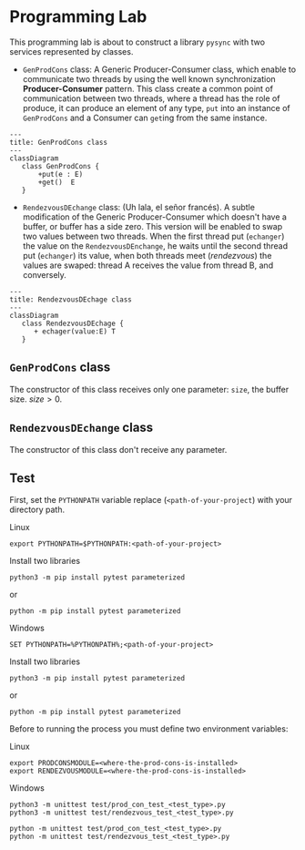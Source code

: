 
# Programming Lab

This programming lab is about to construct a library `pysync` with two services represented by classes.

* `GenProdCons` class: A Generic Producer-Consumer class, which enable to communicate two threads by using the well known synchronization
   **Producer-Consumer** pattern. This class create a common point of communication between two threads, where a thread has the role of produce, it can produce an element of any type, `put` into an instance of `GenProdCons` and a Consumer can `get`ing from the same instance.

```mermaid
---
title: GenProdCons class
---
classDiagram
   class GenProdCons {
       +put(e : E)
       +get()  E
   }
```

* `RendezvousDEchange` class: (Uh lala, el señor francés). A subtle modification of the Generic Producer-Consumer which doesn't have a
  buffer, or buffer has a side zero. This version will be enabled to swap two values between two threads. When the first thread put (`echanger`) the value on the `RendezvousDEnchange`, he waits until the second thread put (`echanger`) its value, when both threads meet (*rendezvous*) the values are swaped: thread A receives the value from thread B, and conversely.

```mermaid
---
title: RendezvousDEchage class
---
classDiagram
   class RendezvousDEchage {
      + echager(value:E) T
   }
```

## `GenProdCons` class

The constructor of this class receives only one parameter: `size`, the buffer size. $size > 0$.

## `RendezvousDEchange` class

The constructor of this class don't receive any parameter.

## Test

First, set the `PYTHONPATH` variable replace (`<path-of-your-project`) with your directory path.

Linux

```shell
export PYTHONPATH=$PYTHONPATH:<path-of-your-project>
```

Install two libraries

```shell
python3 -m pip install pytest parameterized
```

or

```shell
python -m pip install pytest parameterized
```

Windows

```shell
SET PYTHONPATH=%PYTHONPATH%;<path-of-your-project>
```

Install two libraries

```shell
python3 -m pip install pytest parameterized
```

or

```shell
python -m pip install pytest parameterized
```

Before to running the process you must define two environment variables:

Linux

```shell
export PRODCONSMODULE=<where-the-prod-cons-is-installed>
export RENDEZVOUSMODULE=<where-the-prod-cons-is-installed>
```

Windows

```shell
python3 -m unittest test/prod_con_test_<test_type>.py
python3 -m unittest test/rendezvous_test_<test_type>.py
```

```shell
python -m unittest test/prod_con_test_<test_type>.py
python -m unittest test/rendezvous_test_<test_type>.py
```
